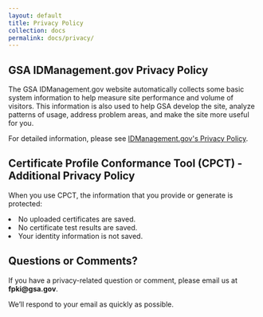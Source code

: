```yaml
---
layout: default
title: Privacy Policy
collection: docs
permalink: docs/privacy/
---
```

<html>
<body>
  
<h2> GSA IDManagement.gov Privacy Policy</h2>

<p>The GSA IDManagement.gov website automatically collects some basic system information to help measure site performance and volume of visitors. This information is also used to help GSA develop the site, analyze patterns of usage, address problem areas, and make the site more useful for you.</p>  

<p>For detailed information, please see <a href="https://www.idmanagement.gov/privacy-policy/" target="_blank">IDManagement.gov's Privacy Policy</a>.</p>

<h2> Certificate Profile Conformance Tool (CPCT) - Additional Privacy Policy</h2>

<p>When you use CPCT, the information that you provide or generate is protected:</p>

<li>No uploaded certificates are saved.  
<li>No certificate test results are saved.  
<li>Your identity information is not saved.</li>
</ul>

<h2> Questions or Comments?</h2>

<p>If you have a privacy-related question or comment, please email us at <b>fpki@gsa.gov</b>.</p> 

<p>We’ll respond to your email as quickly as possible.</p> 

</body>
</html>
